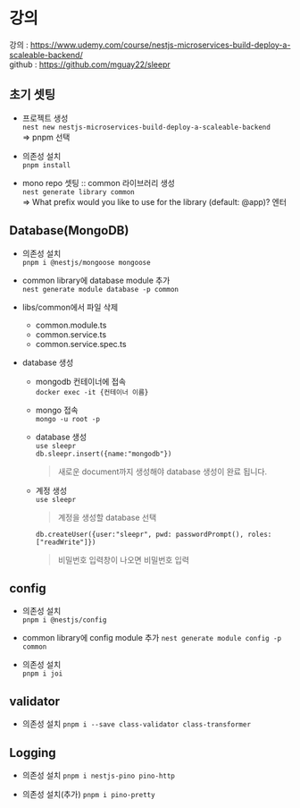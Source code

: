 # 강의

강의 : https://www.udemy.com/course/nestjs-microservices-build-deploy-a-scaleable-backend/  
github : https://github.com/mguay22/sleepr

## 초기 셋팅

- 프로젝트 생성  
  `nest new nestjs-microservices-build-deploy-a-scaleable-backend`  
  => pnpm 선택

- 의존성 설치  
  `pnpm install`

- mono repo 셋팅 :: common 라이브러리 생성  
  `nest generate library common`  
  => What prefix would you like to use for the library (default: @app)? 엔터

## Database(MongoDB)

- 의존성 설치  
  `pnpm i @nestjs/mongoose mongoose`

- common library에 database module 추가  
  `nest generate module database -p common`

- libs/common에서 파일 삭제

  - common.module.ts
  - common.service.ts
  - common.service.spec.ts

- database 생성

  - mongodb 컨테이너에 접속  
    `docker exec -it {컨테이너 이름}`
  - mongo 접속  
    `mongo -u root -p`
  - database 생성  
    `use sleepr`  
    `db.sleepr.insert({name:"mongodb"})`
    > 새로운 document까지 생성해야 database 생성이 완료 됩니다.
  - 계정 생성  
    `use sleepr`

    > 계정을 생성할 database 선택

    `db.createUser({user:"sleepr", pwd: passwordPrompt(), roles: ["readWrite"]})`

    > 비밀번호 입력창이 나오면 비밀번호 입력

## config

- 의존성 설치  
  `pnpm i @nestjs/config`

- common library에 config module 추가
  `nest generate module config -p common`

- 의존성 설치  
  `pnpm i joi`

## validator

- 의존성 설치
  `pnpm i --save class-validator class-transformer`

## Logging

- 의존성 설치
  `pnpm i nestjs-pino pino-http`

- 의존성 설치(추가)
  `pnpm i pino-pretty`
